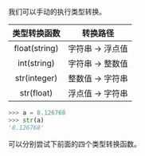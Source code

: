 我们可以手动的执行类型转换。

|类型转换函数	|转换路径|
|:-------:|:--------:|
|float(string)| 	字符串 -> 浮点值
|int(string)|	 字符串 -> 整数值
|str(integer)|	 整数值 -> 字符串
|str(float)|	 浮点值 -> 字符串
```python
>>> a = 8.126768
>>> str(a)
'8.126768'
```
可以分别尝试下前面的四个类型转换函数。
